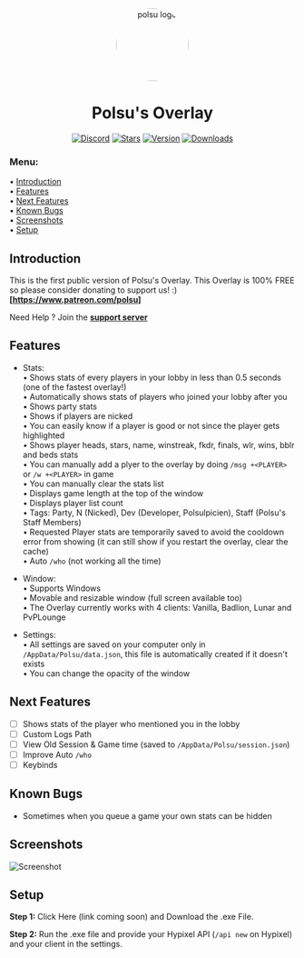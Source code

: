 <div align="center">
    <a href="https://discord.gg/xm9QX3Q"><img src="https://cdn.discordapp.com/attachments/831872376140070943/848225322640998400/polsu.png" alt="polsu logo" height="128" style="border-radius: 50%"></a>
    <h1>Polsu's Overlay</h1>
</div>
<div align="center">
        <a href="https://discord.gg/xm9QX3Q"><img src="https://img.shields.io/discord/761623845119328257?color=blue&label=Discord&logo=discord&style=for-the-badge" alt="Discord"></a>
        <a href="https://github.com/Polsulpicien/Polsu-Overlay"><img src="https://img.shields.io/github/stars/Polsulpicien/Polsu-Overlay?style=for-the-badge" alt="Stars"></a>
        <a href="https://github.com/Polsulpicien/Polsu-Overlay"><img src="https://img.shields.io/github/v/release/polsulpicien/Polsu-Overlay?color=red&label=Version&logo=github&style=for-the-badge" alt="Version"></a>
    <a href="https://github.com/Polsulpicien/Polsu-Overlay"><img src="https://img.shields.io/github/downloads/polsulpicien/Polsu-Overlay/total?style=for-the-badge" alt="Downloads"></a>
</div>
<p align="center">
    <h3>Menu:</h3>
</p>

  • [Introduction](https://github.com/Polsulpicien/Polsu-Overlay/#introduction)  
  • [Features](https://github.com/Polsulpicien/Polsu-Overlay/#features)   
  • [Next Features](https://github.com/Polsulpicien/Polsu-Overlay/#next-features)   
  • [Known Bugs](https://github.com/Polsulpicien/Polsu-Overlay/#known-bugs)   
  • [Screenshots](https://github.com/Polsulpicien/Polsu-Overlay/#screenshots)  
  • [Setup](https://github.com/Polsulpicien/Polsu-Overlay/#setup)  

## Introduction
  
This is the first public version of Polsu's Overlay.
This Overlay is 100% FREE so please consider donating to support us! :)  
**[https://www.patreon.com/polsu]**  

Need Help ? Join the **[support server](https://discord.gg/xm9QX3Q)**  

## Features
- Stats:  
    • Shows stats of every players in your lobby in less than 0.5 seconds (one of the fastest overlay!)  
    • Automatically shows stats of players who joined your lobby after you  
    • Shows party stats  
    • Shows if players are nicked  
    • You can easily know if a player is good or not since the player gets highlighted  
    • Shows player heads, stars, name, winstreak, fkdr, finals, wlr, wins, bblr and beds stats  
    • You can manually add a plyer to the overlay by doing `/msg +<PLAYER>` or `/w +<PLAYER>` in game  
    • You can manually clear the stats list  
    • Displays game length at the top of the window  
    • Displays player list count  
    • Tags: Party, N (Nicked), Dev (Developer, Polsulpicien), Staff (Polsu's Staff Members)  
    • Requested Player stats are temporarily saved to avoid the cooldown error from showing (it can still show if you restart the overlay, clear the cache)  
    • Auto `/who` (not working all the time)  
    
- Window:  
    • Supports Windows  
    • Movable and resizable window (full screen available too)  
    • The Overlay currently works with 4 clients: Vanilla, Badlion, Lunar and PvPLounge  
    
- Settings:  
    • All settings are saved on your computer only in `/AppData/Polsu/data.json`, this file is automatically created if it doesn't exists  
    • You can change the opacity of the window  

## Next Features  
  - [ ] Shows stats of the player who mentioned you in the lobby  
  - [ ] Custom Logs Path  
  - [ ] View Old Session & Game time (saved to `/AppData/Polsu/session.json`)  
  - [ ] Improve Auto `/who`  
  - [ ] Keybinds  
    
## Known Bugs
 - Sometimes when you queue a game your own stats can be hidden  

## Screenshots

![Screenshot](https://media.discordapp.net/attachments/804945677833994240/928749561097367552/unknown.png)

## Setup

__Step 1:__
Click Here (link coming soon) and Download the .exe File.

__Step 2:__
Run the .exe file and provide your Hypixel API (`/api new` on Hypixel) and your client in the settings.
